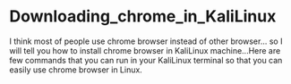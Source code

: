 # Downloading_chrome_in_KaliLinux
I think most of people use chrome browser instead of other browser... so I will tell you how to install chrome browser in KaliLinux machine...Here are few commands that you can run in your KaliLinux terminal so that you can easily use chrome browser in Linux.
